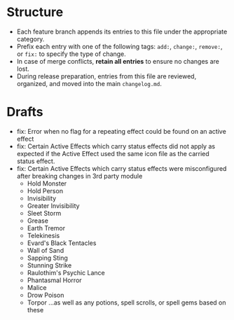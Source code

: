 # Structure
- Each feature branch appends its entries to this file under the appropriate category.
- Prefix each entry with one of the following tags: `add:`, `change:`, `remove:`, or `fix:` to specify the type of change.
- In case of merge conflicts, **retain all entries** to ensure no changes are lost.
- During release preparation, entries from this file are reviewed, organized, and moved into the main `changelog.md`.
# Drafts
- fix: Error when no flag for a repeating effect could be found on an active effect
- fix: Certain Active Effects which carry status effects did not apply as expected if the Active Effect used the same icon file as the carried status effect.
- fix: Certain Active Effects which carry status effects were misconfigured after breaking changes in 3rd party module
    - Hold Monster
    - Hold Person
    - Invisibility
    - Greater Invisibility
    - Sleet Storm
    - Grease
    - Earth Tremor
    - Telekinesis
    - Evard's Black Tentacles
    - Wall of Sand
    - Sapping Sting
    - Stunning Strike
    - Raulothim's Psychic Lance
    - Phantasmal Horror
    - Malice
    - Drow Poison
    - Torpor
    ...as well as any potions, spell scrolls, or spell gems based on these